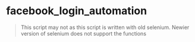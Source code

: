 # facebook_login_automation
> This script may not as this script is written with old selenium. Newier version of selenium does not support the functions

